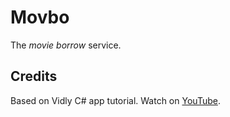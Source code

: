 ﻿# Movbo

The *movie borrow* service.

## Credits

Based on Vidly C# app tutorial. Watch on [YouTube](https://youtu.be/E7Voso411Vs).
